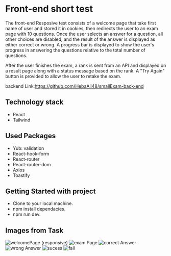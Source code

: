 # Front-end short test

The front-end Resposive test consists of a welcome page that take first name of user and stored it in cookies, then redirects the user to an exam page with 10 questions. Once the user selects an answer for a question, all other choices are disabled, and the result of the answer is displayed as either correct or wrong. A progress bar is displayed to show the user's progress in answering the questions relative to the total number of questions.

After the user finishes the exam, a rank is sent from an API and displayed on a result page along with a status message based on the rank. A "Try Again" button is provided to allow the user to retake the exam.

backend Link:https://github.com/HebaAli48/smallExam-back-end

## Technology stack

- React
- Tailwind

## Used Packages

- Yub: validation
- React-hook-form
- React-router
- React-router-dom
- Axios
- Toastify

## Getting Started with project

- Clone to your local machine.
- npm install dependacies.
- npm run dev.
## Images from Task
![welcomePage (responsive)](https://github.com/HebaAli48/smallExam-front-end/assets/131808003/6bc4fb06-3d24-43e5-a3a5-9cb540e8baf7)
![exam Page](https://github.com/HebaAli48/smallExam-front-end/assets/131808003/91dc690f-4bf9-433a-8d6c-2efe5d7fa59a)
![correct Answer](https://github.com/HebaAli48/smallExam-front-end/assets/131808003/ef361517-7e6c-4290-8b59-800b5d2c1150)
![wrong Answer](https://github.com/HebaAli48/smallExam-front-end/assets/131808003/12572290-e570-4d43-bd73-fc6edfc826a7)
![sucess](https://github.com/HebaAli48/smallExam-front-end/assets/131808003/d430dfc7-2014-4179-9816-05674c8fb6d1)
![fail](https://github.com/HebaAli48/smallExam-front-end/assets/131808003/5440155d-e3b6-4df7-9cdf-f142d4419569)


